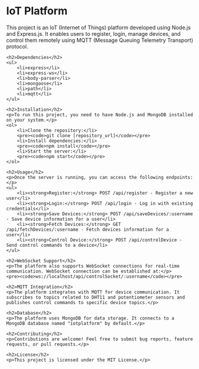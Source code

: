 <!DOCTYPE html>
<html lang="en">
<head>
    <meta charset="UTF-8">
    <meta name="viewport" content="width=device-width, initial-scale=1.0">
    <title>IoT Platform README</title>
</head>
<body>
    <h1>IoT Platform</h1>
    <p>This project is an IoT (Internet of Things) platform developed using Node.js and Express.js. It enables users to register, login, manage devices, and control them remotely using MQTT (Message Queuing Telemetry Transport) protocol.</p>

    <h2>Dependencies</h2>
    <ul>
        <li>express</li>
        <li>express-ws</li>
        <li>body-parser</li>
        <li>mongoose</li>
        <li>path</li>
        <li>mqtt</li>
    </ul>

    <h2>Installation</h2>
    <p>To run this project, you need to have Node.js and MongoDB installed on your system.</p>
    <ol>
        <li>Clone the repository:</li>
        <pre><code>git clone [repository_url]</code></pre>
        <li>Install dependencies:</li>
        <pre><code>npm install</code></pre>
        <li>Start the server:</li>
        <pre><code>npm start</code></pre>
    </ol>

    <h2>Usage</h2>
    <p>Once the server is running, you can access the following endpoints:</p>
    <ul>
        <li><strong>Register:</strong> POST /api/register - Register a new user</li>
        <li><strong>Login:</strong> POST /api/login - Log in with existing credentials</li>
        <li><strong>Save Devices:</strong> POST /api/saveDevices/:username - Save device information for a user</li>
        <li><strong>Fetch Devices:</strong> GET /api/fetchDevices/:username - Fetch devices information for a user</li>
        <li><strong>Control Device:</strong> POST /api/controlDevice - Send control commands to a device</li>
    </ul>

    <h2>WebSocket Support</h2>
    <p>The platform also supports WebSocket connections for real-time communication. WebSocket connection can be established at:</p>
    <pre><code>ws://localhost/api/controlSocket/:username</code></pre>

    <h2>MQTT Integration</h2>
    <p>The platform integrates with MQTT for device communication. It subscribes to topics related to DHT11 and potentiometer sensors and publishes control commands to specific device topics.</p>

    <h2>Database</h2>
    <p>The platform uses MongoDB for data storage. It connects to a MongoDB database named "iotplatform" by default.</p>

    <h2>Contributing</h2>
    <p>Contributions are welcome! Feel free to submit bug reports, feature requests, or pull requests.</p>

    <h2>License</h2>
    <p>This project is licensed under the MIT License.</p>
</body>
</html>

